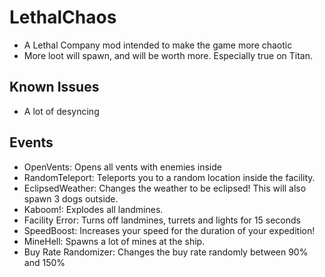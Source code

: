 # LethalChaos
* A Lethal Company mod intended to make the game more chaotic
* More loot will spawn, and will be worth more. Especially true on Titan.

## Known Issues
* A lot of desyncing

## Events
* OpenVents: Opens all vents with enemies inside
* RandomTeleport: Teleports you to a random location inside the facility.
* EclipsedWeather: Changes the weather to be eclipsed! This will also spawn 3 dogs outside.
* Kaboom!: Explodes all landmines.
* Facility Error: Turns off landmines, turrets and lights for 15 seconds
* SpeedBoost: Increases your speed for the duration of your expedition!
* MineHell: Spawns a lot of mines at the ship.
* Buy Rate Randomizer: Changes the buy rate randomly between 90% and 150%